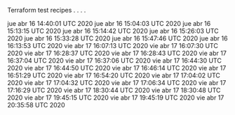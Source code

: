 Terraform test recipes
.
.
.
.














jue abr 16 14:40:01 UTC 2020
jue abr 16 15:04:03 UTC 2020
jue abr 16 15:13:15 UTC 2020
jue abr 16 15:14:42 UTC 2020
jue abr 16 15:26:03 UTC 2020
jue abr 16 15:33:28 UTC 2020
jue abr 16 15:47:46 UTC 2020
jue abr 16 16:13:53 UTC 2020
vie abr 17 16:07:13 UTC 2020
vie abr 17 16:07:30 UTC 2020
vie abr 17 16:28:37 UTC 2020
vie abr 17 16:28:43 UTC 2020
vie abr 17 16:37:04 UTC 2020
vie abr 17 16:37:06 UTC 2020
vie abr 17 16:44:30 UTC 2020
vie abr 17 16:44:50 UTC 2020
vie abr 17 16:46:14 UTC 2020
vie abr 17 16:51:29 UTC 2020
vie abr 17 16:54:20 UTC 2020
vie abr 17 17:04:02 UTC 2020
vie abr 17 17:04:32 UTC 2020
vie abr 17 17:06:34 UTC 2020
vie abr 17 17:16:29 UTC 2020
vie abr 17 18:30:44 UTC 2020
vie abr 17 18:30:48 UTC 2020
vie abr 17 19:45:15 UTC 2020
vie abr 17 19:45:19 UTC 2020
vie abr 17 20:35:58 UTC 2020
